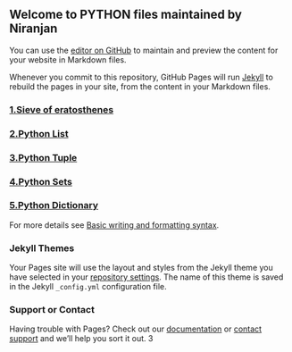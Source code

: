 ## Welcome to PYTHON files maintained by Niranjan

You can use the [editor on GitHub](https://github.com/niranjan-2024/python/edit/gh-pages/index.md) to maintain and preview the content for your website in Markdown files.

Whenever you commit to this repository, GitHub Pages will run [Jekyll](https://jekyllrb.com/) to rebuild the pages in your site, from the content in your Markdown files.

<!--### Markdown

Markdown is a lightweight and easy-to-use syntax for styling your writing. It includes conventions for

```markdown
Syntax highlighted code block

# Header 1
## Header 2
### Header 3

- Bulleted
- List

1. Numbered
2. List

**Bold** and _Italic_ and `Code` text

[Link](url) and ![Image](src)

```-->
### [1.Sieve of eratosthenes](https://github.com/niranjan-2024/python/blob/main/Sieve%20of%20eratosthenes.py)
### [2.Python List](https://github.com/niranjan-2024/python/blob/main/List.py)
### [3.Python Tuple](https://github.com/niranjan-2024/python/blob/main/Tuple.py)
### [4.Python Sets](https://github.com/niranjan-2024/python/blob/main/Set.py)
### [5.Python Dictionary](https://github.com/niranjan-2024/python/blob/main/Dictionary.py)



For more details see [Basic writing and formatting syntax](https://docs.github.com/en/github/writing-on-github/getting-started-with-writing-and-formatting-on-github/basic-writing-and-formatting-syntax).

### Jekyll Themes

Your Pages site will use the layout and styles from the Jekyll theme you have selected in your [repository settings](https://github.com/niranjan-2024/python/settings/pages). The name of this theme is saved in the Jekyll `_config.yml` configuration file.

### Support or Contact

Having trouble with Pages? Check out our [documentation](https://docs.github.com/categories/github-pages-basics/) or [contact support](https://support.github.com/contact) and we’ll help you sort it out.
3
